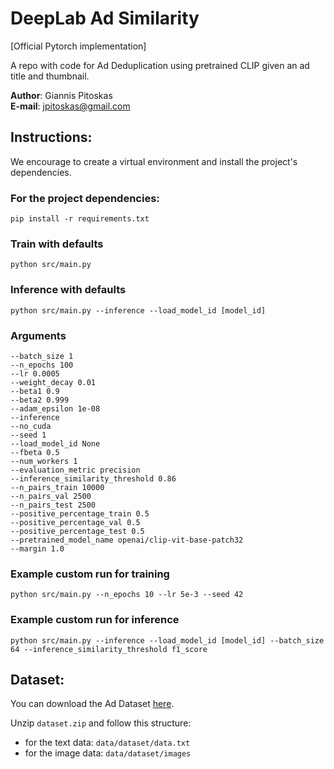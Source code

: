# DeepLab Ad Similarity


[Official Pytorch implementation]

A repo with code for Ad Deduplication using pretrained CLIP given an ad title and thumbnail. 


**Author**: Giannis Pitoskas \
**E-mail**: [jpitoskas@gmail.com](mailto:jpitoskas@gmail.com)



## Instructions:

We encourage to create a virtual environment and install the project's dependencies.

### For the project dependencies:
```
pip install -r requirements.txt
```

### Train with defaults
```
python src/main.py
```



### Inference with defaults
```
python src/main.py --inference --load_model_id [model_id]
```

### Arguments

`--batch_size 1`<br>
`--n_epochs 100`<br>
`--lr 0.0005`<br>
`--weight_decay 0.01`<br>
`--beta1 0.9`<br>
`--beta2 0.999`<br>
`--adam_epsilon 1e-08`<br>
`--inference`<br>
`--no_cuda`<br>
`--seed 1`<br>
`--load_model_id None`<br>
`--fbeta 0.5`<br>
`--num_workers 1`<br>
`--evaluation_metric precision`<br>
`--inference_similarity_threshold 0.86`<br>
`--n_pairs_train 10000`<br>
`--n_pairs_val 2500`<br>
`--n_pairs_test 2500`<br>
`--positive_percentage_train 0.5`<br>
`--positive_percentage_val 0.5`<br>
`--positive_percentage_test 0.5`<br>
`--pretrained_model_name openai/clip-vit-base-patch32`<br>
`--margin 1.0`<br>

### Example custom run for training
```
python src/main.py --n_epochs 10 --lr 5e-3 --seed 42
```


### Example custom run for inference
```
python src/main.py --inference --load_model_id [model_id] --batch_size 64 --inference_similarity_threshold f1_score
```



## Dataset:

You can download the Ad Dataset [here](https://storage.googleapis.com/deeplab/projects/dedup/dataset.zip).

Unzip `dataset.zip` and follow this structure:

- for the text data: `data/dataset/data.txt`
- for the image data: `data/dataset/images`

